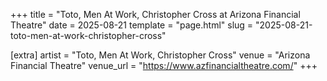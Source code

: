 +++
title = "Toto, Men At Work, Christopher Cross at Arizona Financial Theatre"
date = 2025-08-21
template = "page.html"
slug = "2025-08-21-toto-men-at-work-christopher-cross"

[extra]
artist = "Toto, Men At Work, Christopher Cross"
venue = "Arizona Financial Theatre"
venue_url = "https://www.azfinancialtheatre.com/"
+++
